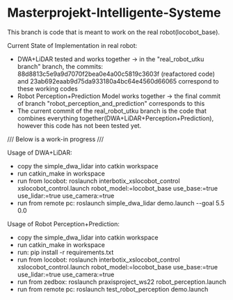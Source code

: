 # Masterprojekt-Intelligente-Systeme
This branch is code that is meant to work on the real robot(locobot_base).

Current State of Implementation in real robot:
* DWA+LiDAR tested and works together 
-> in the "real_robot_utku branch" branch, the commits: 88d8813c5e9a9d7070f2bea0e4a00c5819c3603f (reafactored code) and 23ab692eaab9d75da933180a4bc64e4560d66065 correspond to these working codes
* Robot Perception+Prediction Model works together
-> the final commit of branch "robot_perception_and_prediction" corresponds to this
* The current commit of the real_robot_utku branch is the code that combines everything together(DWA+LiDAR+Perception+Prediction), however this code has not been tested yet.

/// Below is a work-in progress ///

Usage of DWA+LiDAR:
* copy the simple_dwa_lidar into catkin workspace
* run catkin_make in workspace
* run from locobot: roslaunch interbotix_xslocobot_control xslocobot_control.launch robot_model:=locobot_base use_base:=true use_lidar:=true use_camera:=true
* run from remote pc: roslaunch simple_dwa_lidar demo.launch --goal 5.5 0.0


Usage of Robot Perception+Prediction:
* copy the simple_dwa_lidar into catkin workspace
* run catkin_make in workspace
* run: pip install -r requirements.txt
* run from locobot: roslaunch interbotix_xslocobot_control xslocobot_control.launch robot_model:=locobot_base use_base:=true use_lidar:=true use_camera:=true
* run from zedbox: roslaunch praxisproject_ws22 robot_perception.launch
* run from remote pc: roslaunch test_robot_perception demo.launch
